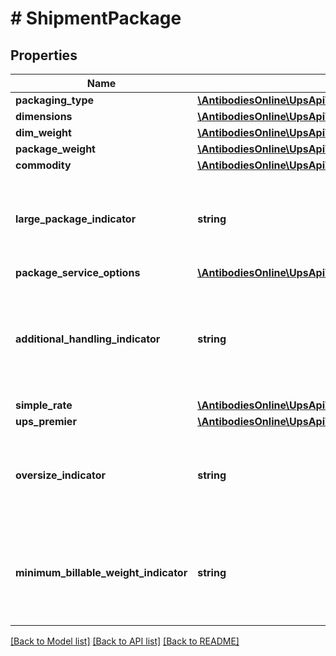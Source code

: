 # # ShipmentPackage

## Properties

Name | Type | Description | Notes
------------ | ------------- | ------------- | -------------
**packaging_type** | [**\AntibodiesOnline\UpsApi\Rating\PackagePackagingType**](PackagePackagingType.md) |  | [optional]
**dimensions** | [**\AntibodiesOnline\UpsApi\Rating\PackageDimensions**](PackageDimensions.md) |  | [optional]
**dim_weight** | [**\AntibodiesOnline\UpsApi\Rating\PackageDimWeight**](PackageDimWeight.md) |  | [optional]
**package_weight** | [**\AntibodiesOnline\UpsApi\Rating\PackagePackageWeight**](PackagePackageWeight.md) |  | [optional]
**commodity** | [**\AntibodiesOnline\UpsApi\Rating\PackageCommodity**](PackageCommodity.md) |  | [optional]
**large_package_indicator** | **string** | This element does not require a value and if one is entered it will be ignored.  If present, it indicates the shipment will be categorized as a Large Package. | [optional]
**package_service_options** | [**\AntibodiesOnline\UpsApi\Rating\PackagePackageServiceOptions**](PackagePackageServiceOptions.md) |  | [optional]
**additional_handling_indicator** | **string** | A flag indicating if the packages require additional handling. True if AdditionalHandlingIndicator tag exists; false otherwise. Additional Handling indicator indicates it\&quot;s a non-corrugated package.  Empty Tag. | [optional]
**simple_rate** | [**\AntibodiesOnline\UpsApi\Rating\PackageSimpleRate**](PackageSimpleRate.md) |  | [optional]
**ups_premier** | [**\AntibodiesOnline\UpsApi\Rating\PackageUPSPremier**](PackageUPSPremier.md) |  | [optional]
**oversize_indicator** | **string** | Presence/Absence Indicator. Any value inside is ignored. It indicates if packge is oversized.  Applicable for UPS Worldwide Economy DDU service | [optional]
**minimum_billable_weight_indicator** | **string** | Presence/Absence Indicator. Any value inside is ignored. It indicates if packge is qualified for minimum billable weight.  Applicable for UPS Worldwide Economy DDU service | [optional]

[[Back to Model list]](../../README.md#models) [[Back to API list]](../../README.md#endpoints) [[Back to README]](../../README.md)
